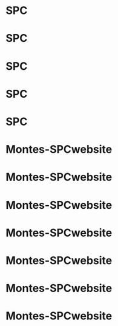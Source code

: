 # SPC
# SPC
# SPC
# SPC
# SPC
# Montes-SPCwebsite
# Montes-SPCwebsite
# Montes-SPCwebsite
# Montes-SPCwebsite
# Montes-SPCwebsite
# Montes-SPCwebsite
# Montes-SPCwebsite
